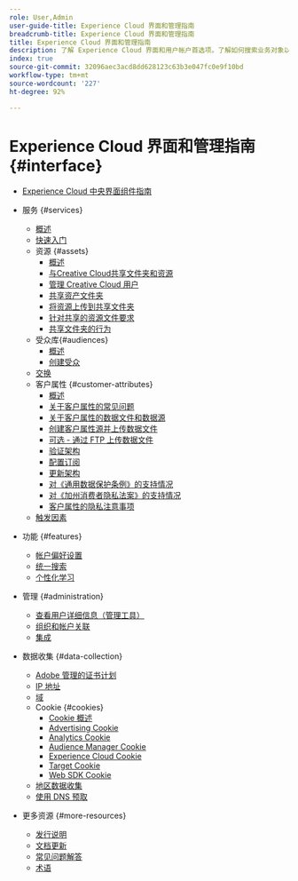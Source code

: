 ```yaml
---
role: User,Admin
user-guide-title: Experience Cloud 界面和管理指南
breadcrumb-title: Experience Cloud 界面和管理指南
title: Experience Cloud 界面和管理指南
description: 了解 Experience Cloud 界面和用户帐户首选项。了解如何搜索业务对象以及管理用户和产品。配置客户属性、受众库、Cookie 并共享 Experience Cloud 资源。
index: true
source-git-commit: 32096aec3acd8dd628123c63b3e047fc0e9f10bd
workflow-type: tm+mt
source-wordcount: '227'
ht-degree: 92%

---
```



# Experience Cloud 界面和管理指南 {#interface}

+ [Experience Cloud 中央界面组件指南](experience-cloud.md)

+ 服务 {#services}
   + [概述](services/overview.md)
   + [快速入门](services/getting-started.md)
   + 资源 {#assets}
      + [概述](services/assets/experience-cloud-assets.md)
      + [与Creative Cloud共享文件夹和资源](services/assets/creative-cloud.md)
      + [管理 Creative Cloud 用户](services/assets/manage-cc-users.md)
      + [共享资产文件夹](services/assets/share.md)
      + [将资源上传到共享文件夹](services/assets/upload.md)
      + [针对共享的资源文件要求](services/assets/file-reqs.md)
      + [共享文件夹的行为](services/assets/behavior.md)
   + 受众库{#audiences}
      + [概述](services/audiences/overview.md)
      + [创建受众](services/audiences/create.md)
   + [交换](services/exchange.md)
   + 客户属性 {#customer-attributes}
      + [概述](services/customer-attributes/attributes.md)
      + [关于客户属性的常见问题](services/customer-attributes/faq-crs.md)
      + [关于客户属性的数据文件和数据源](services/customer-attributes/crs-data-file.md)
      + [创建客户属性源并上传数据文件](services/customer-attributes/t-crs-usecase.md)
      + [可选 - 通过 FTP 上传数据文件](services/customer-attributes/t-upload-attributes-ftp.md)
      + [验证架构](services/customer-attributes/validate-schema.md)
      + [配置订阅](services/customer-attributes/subscription.md)
      + [更新架构](services/customer-attributes/t-update-schema.md)
      + [对《通用数据保护条例》的支持情况](services/customer-attributes/gdpr.md)
      + [对《加州消费者隐私法案》的支持情况](services/customer-attributes/ccpa.md)
      + [客户属性的隐私注意事项](services/customer-attributes/privacy-mac.md)
   + [触发因素](services/triggers.md)

+ 功能 {#features}
   + [帐户偏好设置](features/account-preferences.md)
   + [统一搜索](features/search.md)
   + [个性化学习](features/personalized-learning.md)

+ 管理 {#administration}
   + [查看用户详细信息（管理工具）](administration/admin-tool-experience-cloud.md)
   + [组织和帐户关联](administration/organizations.md)
   + [集成](administration/integrations.md)

+ 数据收集 {#data-collection}
   + [Adobe 管理的证书计划](data-collection/adobe-managed-cert.md)
   + [IP 地址](data-collection/ip-addresses.md)
   + [域](data-collection/domains.md)
   + Cookie {#cookies}
      + [Cookie 概述](data-collection/cookies/overview.md)
      + [Advertising Cookie](data-collection/cookies/advertising.md)
      + [Analytics Cookie](data-collection/cookies/analytics.md)
      + [Audience Manager Cookie](data-collection/cookies/audience-manager.md)
      + [Experience Cloud Cookie](data-collection/cookies/experience-cloud.md)
      + [Target Cookie](data-collection/cookies/target.md)
      + [Web SDK Cookie](data-collection/cookies/web-sdk.md)
   + [地区数据收集](data-collection/rdc.md)
   + [使用 DNS 预取](data-collection/dns-prefetch.md)

+ 更多资源 {#more-resources}
   + [发行说明](more-resources/release-notes.md)
   + [文档更新](more-resources/doc-updates.md)
   + [常见问题解答](more-resources/faq.md)
   + [术语](more-resources/terms.md)

